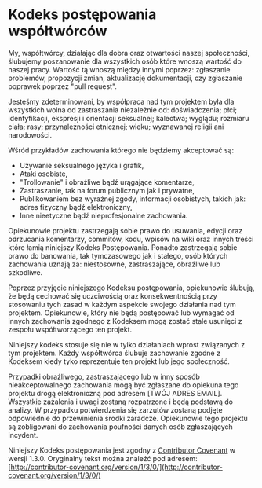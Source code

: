 # Kodeks postępowania współtwórców

My, współtwórcy, działając dla dobra oraz otwartości naszej społeczności, ślubujemy poszanowanie dla wszystkich osób które wnoszą wartość do naszej pracy. Wartość tą wnoszą między innymi poprzez: zgłaszanie problemów, propozycji zmian, aktualizację dokumentacji, czy zgłaszanie poprawek poprzez "pull request".

Jesteśmy zdeterminowani, by współpraca nad tym projektem była dla wszystkich wolna od zastraszania niezależnie od: doświadczenia; płci; identyfikacji, ekspresji i orientacji seksualnej; kalectwa; wyglądu; rozmiaru ciała; rasy; przynależności etnicznej; wieku; wyznawanej religii ani narodowości.

Wśród przykładów zachowania którego nie będziemy akceptować są:

* Używanie seksualnego języka i grafik,
* Ataki osobiste,
* "Trollowanie" i obraźliwe bądź urągające komentarze,
* Zastraszanie, tak na forum publicznym jak i prywatne,
* Publikowaniem bez wyraźnej zgody, informacji osobistych, takich jak: adres fizyczny bądź elektroniczny, 
* Inne nieetyczne bądź nieprofesjonalne zachowania.

Opiekunowie projektu zastrzegają sobie prawo do usuwania, edycji oraz odrzucania komentarzy, commitów, kodu, wpisów na wiki oraz innych treści które łamią niniejszy Kodeks Postępowania. Ponadto zastrzegają sobie prawo do banowania, tak tymczasowego jak i stałego, osób których zachowania uznają za: niestosowne, zastraszające, obraźliwe lub szkodliwe.

Poprzez przyjęcie niniejszego Kodeksu postępowania, opiekunowie ślubują, że będą cechować się uczciwością oraz konsekwentnością przy stosowaniu tych zasad w każdym aspekcie swojego działania nad tym projektem. Opiekunowie, który nie będą postępować lub wymagać od innych zachowania zgodnego z Kodeksem mogą zostać stale usunięci z zespołu współtworzącego ten projekt.

Niniejszy kodeks stosuje się nie w tylko działaniach wprost związanych z tym projektem. Każdy współtwórca ślubuje zachowanie zgodne z Kodeksem kiedy tyko reprezentuje ten projekt lub jego społeczność.

Przypadki obraźliwego, zastraszającego lub w inny sposób nieakceptowalnego zachowania mogą być zgłaszane do opiekuna tego projektu drogą elektroniczną pod adresem [TWÓJ ADRES EMAIL]. Wszystkie zażalenia i uwagi zostaną rozpatrzone i będą podstawą do analizy. W przypadku potwierdzenia się zarzutów zostaną podjęte odpowiednie do przewinienia środki zaradcze. Opiekunowie tego projektu są zobligowani do zachowania poufności danych osób zgłaszających incydent.

Niniejszy Kodeks postępowania jest zgodny z [Contributor Covenant](http://contributor-covenant.org) w wersji 1.3.0. Oryginalny tekst można znaleźć pod adresem: [http://contributor-covenant.org/version/1/3/0/](http://contributor-covenant.org/version/1/3/0/)
